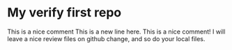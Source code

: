 # My verify first repo
This is a nice comment
This is a new line here.
This is a nice comment! I will leave a nice review files on github change, and so do your local files.
